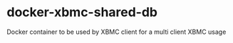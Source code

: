 docker-xbmc-shared-db
=====================

Docker container to be used by XBMC client for a multi client XBMC usage
